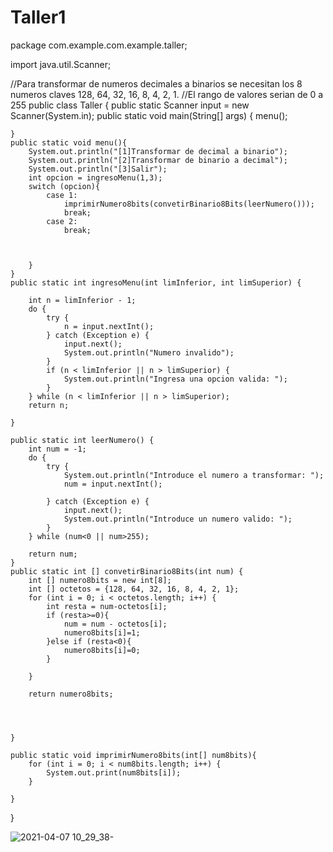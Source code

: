 # Taller1
package com.example.com.example.taller;

import java.util.Scanner;

//Para transformar de numeros decimales a binarios se necesitan los 8 numeros claves 128, 64, 32, 16, 8, 4, 2, 1.
//El rango de valores serian de 0 a 255
public class Taller {
    public static Scanner input = new Scanner(System.in);
    public static void main(String[] args) {
       menu();


    }
    public static void menu(){
        System.out.println("[1]Transformar de decimal a binario");
        System.out.println("[2]Transformar de binario a decimal");
        System.out.println("[3]Salir");
        int opcion = ingresoMenu(1,3);
        switch (opcion){
            case 1:
                imprimirNumero8bits(convetirBinario8Bits(leerNumero()));
                break;
            case 2:
                break;



        }
    }
    public static int ingresoMenu(int limInferior, int limSuperior) {

        int n = limInferior - 1;
        do {
            try {
                n = input.nextInt();
            } catch (Exception e) {
                input.next();
                System.out.println("Numero invalido");
            }
            if (n < limInferior || n > limSuperior) {
                System.out.println("Ingresa una opcion valida: ");
            }
        } while (n < limInferior || n > limSuperior);
        return n;

    }

    public static int leerNumero() {
        int num = -1;
        do {
            try {
                System.out.println("Introduce el numero a transformar: ");
                num = input.nextInt();

            } catch (Exception e) {
                input.next();
                System.out.println("Introduce un numero valido: ");
            }
        } while (num<0 || num>255);

        return num;
    }
    public static int [] convetirBinario8Bits(int num) {
        int [] numero8bits = new int[8];
        int [] octetos = {128, 64, 32, 16, 8, 4, 2, 1};
        for (int i = 0; i < octetos.length; i++) {
            int resta = num-octetos[i];
            if (resta>=0){
                num = num - octetos[i];
                numero8bits[i]=1;
            }else if (resta<0){
                numero8bits[i]=0;
            }

        }

        return numero8bits;




    }

    public static void imprimirNumero8bits(int[] num8bits){
        for (int i = 0; i < num8bits.length; i++) {
            System.out.print(num8bits[i]);
        }

    }



}



![2021-04-07 10_29_38-](https://user-images.githubusercontent.com/70740296/113884412-f1084a00-978c-11eb-968a-c2e5b9b4e9a9.png)
